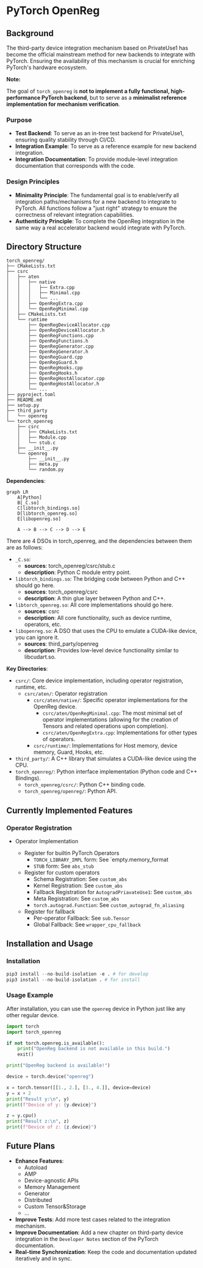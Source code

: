 # PyTorch OpenReg

## Background

The third-party device integration mechanism based on PrivateUse1 has become the official mainstream method for new backends to integrate with PyTorch. Ensuring the availability of this mechanism is crucial for enriching PyTorch's hardware ecosystem.

**Note:**

The goal of `torch_openreg` is **not to implement a fully functional, high-performance PyTorch backend**, but to serve as a **minimalist reference implementation for mechanism verification**.

### Purpose

- **Test Backend**: To serve as an in-tree test backend for PrivateUse1, ensuring quality stability through CI/CD.
- **Integration Example**: To serve as a reference example for new backend integration.
- **Integration Documentation**: To provide module-level integration documentation that corresponds with the code.

### Design Principles

- **Minimality Principle**: The fundamental goal is to enable/verify all integration paths/mechanisms for a new backend to integrate to PyTorch. All functions follow a "just right" strategy to ensure the correctness of relevant integration capabilities.
- **Authenticity Principle**: To complete the OpenReg integration in the same way a real accelerator backend would integrate with PyTorch.

## Directory Structure

```shell
torch_openreg/
├── CMakeLists.txt
├── csrc
│   ├── aten
│   │   ├── native
│   │   │   ├── Extra.cpp
│   │   │   ├── Minimal.cpp
│   │   │   └── ...
│   │   ├── OpenRegExtra.cpp
│   │   └── OpenRegMinimal.cpp
│   ├── CMakeLists.txt
│   └── runtime
│       ├── OpenRegDeviceAllocator.cpp
│       ├── OpenRegDeviceAllocator.h
│       ├── OpenRegFunctions.cpp
│       ├── OpenRegFunctions.h
│       ├── OpenRegGenerator.cpp
│       ├── OpenRegGenerator.h
│       ├── OpenRegGuard.cpp
│       ├── OpenRegGuard.h
│       ├── OpenRegHooks.cpp
│       ├── OpenRegHooks.h
│       ├── OpenRegHostAllocator.cpp
│       ├── OpenRegHostAllocator.h
│       └── ...
├── pyproject.toml
├── README.md
├── setup.py
├── third_party
│   └── openreg
└── torch_openreg
    ├── csrc
    │   ├── CMakeLists.txt
    │   ├── Module.cpp
    │   └── stub.c
    ├── __init__.py
    └── openreg
        ├── __init__.py
        ├── meta.py
        └── random.py
```

**Dependencies**:

```mermaid
graph LR
    A[Python]
    B[_C.so]
    C[libtorch_bindings.so]
    D[libtorch_openreg.so]
    E[libopenreg.so]

    A --> B --> C --> D --> E
```

There are 4 DSOs in torch_openreg, and the dependencies between them are as follows:

- `_C.so`:
  - **sources**: torch_openreg/csrc/stub.c
  - **description**: Python C module entry point.
- `libtorch_bindings.so`: The bridging code between Python and C++ should go here.
  - **sources**: torch_openreg/csrc
  - **description**: A thin glue layer between Python and C++.
- `libtorch_openreg.so`: All core implementations should go here.
  - **sources**: csrc
  - **description**: All core functionality, such as device runtime, operators, etc.
- `libopenreg.so`: A DSO that uses the CPU to emulate a CUDA-like device, you can ignore it.
  - **sources**: third_party/openreg
  - **description**: Provides low-level device functionality similar to libcudart.so.

**Key Directories**:

- `csrc/`: Core device implementation, including operator registration, runtime, etc.
  - `csrc/aten/`: Operator registration
    - `csrc/aten/native/`: Specific operator implementations for the OpenReg device.
      - `csrc/aten/OpenRegMinimal.cpp`: The most minimal set of operator implementations (allowing for the creation of Tensors and related operations upon completion).
      - `csrc/aten/OpenRegExtra.cpp`: Implementations for other types of operators.
    - `csrc/runtime/`: Implementations for Host memory, device memory, Guard, Hooks, etc.
- `third_party/`: A C++ library that simulates a CUDA-like device using the CPU.
- `torch_openreg/`: Python interface implementation (Python code and C++ Bindings).
  - `torch_openreg/csrc/`: Python C++ binding code.
  - `torch_openreg/openreg/`: Python API.

## Currently Implemented Features

### Operator Registration

- Operator Implementation

  - Register for builtin PyTorch Operators
    - `TORCH_LIBRARY_IMPL` form: See `empty.memory_format
    - `STUB` form: See `abs_stub`
  - Register for custom operators
    - Schema Registration: See `custom_abs`
    - Kernel Registration: See `custom_abs`
    - Fallback Registration for `AutogradPriavateUse1`: See `custom_abs`
    - Meta Registration: See `custom_abs`
    - `torch.autograd.Function`: See `custom_autograd_fn_aliasing`
  - Register for fallback
    - Per-operator Fallback: See `sub.Tensor`
    - Global Fallback: See `wrapper_cpu_fallback`

## Installation and Usage

### Installation

```python
pip3 install --no-build-isolation -e . # for develop
pip3 install --no-build-isolation . # for install
```

### Usage Example

After installation, you can use the `openreg` device in Python just like any other regular device.

```python
import torch
import torch_openreg

if not torch.openreg.is_available():
    print("OpenReg backend is not available in this build.")
    exit()

print("OpenReg backend is available!")

device = torch.device("openreg")

x = torch.tensor([[1., 2.], [3., 4.]], device=device)
y = x + 2
print("Result y:\n", y)
print(f"Device of y: {y.device}")

z = y.cpu()
print("Result z:\n", z)
print(f"Device of z: {z.device}")
```

## Future Plans

- **Enhance Features**:
  - Autoload
  - AMP
  - Device-agnostic APIs
  - Memory Management
  - Generator
  - Distributed
  - Custom Tensor&Storage
  - ...
- **Improve Tests**: Add more test cases related to the integration mechanism.
- **Improve Documentation**: Add a new chapter on third-party device integration in the `Developer Notes` section of the PyTorch documentation.
- **Real-time Synchronization**: Keep the code and documentation updated iteratively and in sync.
